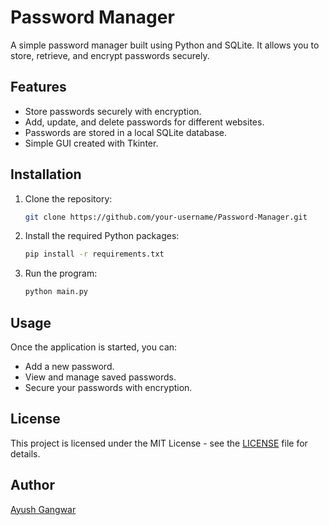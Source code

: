# Password Manager

A simple password manager built using Python and SQLite. It allows you to store, retrieve, and encrypt passwords securely.

## Features

- Store passwords securely with encryption.
- Add, update, and delete passwords for different websites.
- Passwords are stored in a local SQLite database.
- Simple GUI created with Tkinter.

## Installation

1. Clone the repository:
    ```bash
    git clone https://github.com/your-username/Password-Manager.git
    ```

2. Install the required Python packages:
    ```bash
    pip install -r requirements.txt
    ```

3. Run the program:
    ```bash
    python main.py
    ```

## Usage

Once the application is started, you can:
- Add a new password.
- View and manage saved passwords.
- Secure your passwords with encryption.

## License

This project is licensed under the MIT License - see the [LICENSE](LICENSE) file for details.

## Author

[Ayush Gangwar](https://github.com/Arya182-ui)

